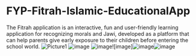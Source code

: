 # FYP-Fitrah-Islamic-EducationalApp
The Fitrah application is an interactive, fun and user-friendly learning application for recognizing morals and Jawi, developed as a platform that can help parents give early exposure to their children before entering the school world.
![Picture1](https://github.com/natashamhds/FYP-Fitrah-Islamic-EducationalApp/assets/133860829/17e74665-dca9-449d-b5be-6622674da73d)
![image](https://github.com/natashamhds/FYP-Fitrah-Islamic-EducationalApp/assets/133860829/5eed9c2c-e958-4c62-b496-ee830e1ab124)
![image](https://github.com/natashamhds/FYP-Fitrah-Islamic-EducationalApp/assets/133860829/921d402c-eb5c-436d-aa19-b4eaef59e179)![image]![image](https://github.com/natashamhds/FYP-Fitrah-Islamic-EducationalApp/assets/133860829/764457a7-f6fa-4511-87ab-54f169b9af84)![image](https://github.com/natashamhds/FYP-Fitrah-Islamic-EducationalApp/assets/133860829/dc5ec669-e7fc-429b-bbfb-15fa801d8147)
